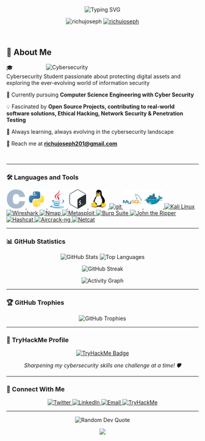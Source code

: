 <div align="center">
  <img src="https://readme-typing-svg.herokuapp.com?font=Fira+Code&size=32&duration=2800&pause=2000&color=2E9EF7&center=true&vCenter=true&width=940&lines=Hi+%F0%9F%91%8B+I'm+Richu+Joseph;Cybersecurity+Enthusiast+%F0%9F%94%90;Computer+Science+Engineering+(CY)+Student+%F0%9F%92%BB;Always+Learning%2C+Always+Growing+%F0%9F%9A%80" alt="Typing SVG" />
</div>

<p align="center">
  <img src="https://komarev.com/ghpvc/?username=richujoseph&label=Profile%20views&color=0e75b6&style=flat" alt="richujoseph" />
  <a href="https://www.linkedin.com/in/richujoseph/" target="_blank">
    <img src="https://img.shields.io/badge/LinkedIn-Follow-1DA1F2?style=for-the-badge&logo=linkedin" alt="richujoseph" />
  </a>
</p>

<br>

## 🚀 About Me
<img align="right" alt="Cybersecurity" width="400" src="https://user-images.githubusercontent.com/74038190/225813708-98b745f2-7d22-48cf-9150-083f1b00d6c9.gif">

🎓 Cybersecurity Student passionate about protecting digital assets and exploring the ever-evolving world of information security

🔐 Currently pursuing **Computer Science Engineering with Cyber Security**

💡 Fascinated by **Open Source Projects, contributing to real-world software solutions, Ethical Hacking, Network Security & Penetration Testing**

🌱 Always learning, always evolving in the cybersecurity landscape

📧 Reach me at **richujoseph201@gmail.com**

<br clear="right"/>

---

### 🛠️ Languages and Tools

<p align="left">
  <a href="https://www.cprogramming.com/" target="_blank" rel="noreferrer">
    <img src="https://raw.githubusercontent.com/devicons/devicon/master/icons/c/c-original.svg" alt="c" width="50" height="50"/>
  </a>
  <a href="https://www.python.org" target="_blank" rel="noreferrer">
    <img src="https://raw.githubusercontent.com/devicons/devicon/master/icons/python/python-original.svg" alt="python" width="50" height="50"/>
  </a>
  <a href="https://www.java.com" target="_blank" rel="noreferrer">
    <img src="https://raw.githubusercontent.com/devicons/devicon/master/icons/java/java-original.svg" alt="java" width="50" height="50"/>
  </a>
  <a href="https://www.gnu.org/software/bash/" target="_blank" rel="noreferrer">
    <img src="https://raw.githubusercontent.com/devicons/devicon/master/icons/bash/bash-original.svg" alt="bash" width="50" height="50"/>
  </a>
  <a href="https://www.linux.org/" target="_blank" rel="noreferrer">
    <img src="https://raw.githubusercontent.com/devicons/devicon/master/icons/linux/linux-original.svg" alt="linux" width="50" height="50"/>
  </a>
  <a href="https://git-scm.com/" target="_blank" rel="noreferrer">
    <img src="https://www.vectorlogo.zone/logos/git-scm/git-scm-icon.svg" alt="git" width="50" height="50"/>
  </a>
  <a href="https://www.mysql.com/" target="_blank" rel="noreferrer">
    <img src="https://raw.githubusercontent.com/devicons/devicon/master/icons/mysql/mysql-original-wordmark.svg" alt="mysql" width="50" height="50"/>
  </a>
  <a href="https://www.docker.com/" target="_blank" rel="noreferrer">
    <img src="https://raw.githubusercontent.com/devicons/devicon/master/icons/docker/docker-original.svg" alt="docker" width="50" height="50"/>
  </a>
  <a href="https://www.kali.org/" target="_blank" rel="noreferrer">
    <img src="https://upload.wikimedia.org/wikipedia/commons/4/4b/Kali_Linux_2.0_wordmark.svg" alt="Kali Linux" width="50" height="50"/>
  </a>
  <a href="https://www.wireshark.org/" target="_blank" rel="noreferrer">
    <img src="https://www.wireshark.org/assets/icons/wireshark-fin@2x.png" alt="Wireshark" width="40" height="40"/>
  </a>
  <a href="https://nmap.org/" target="_blank" rel="noreferrer">
    <img src="https://nmap.org/images/sitelogo.png" alt="Nmap" width="50" height="50"/>
  </a>

  <a href="https://www.metasploit.com/" target="_blank" rel="noopener noreferrer">
    <img src="https://www.metasploit.com/includes/images/metasploit-logo-light-external-use.svg"
         alt="Metasploit" width="90" height="90" />
  </a>
  <a href="https://portswigger.net/burp" target="_blank" rel="noreferrer">
    <img src="https://www.kali.org/tools/burpsuite/images/burpsuite-logo.svg" alt="Burp Suite" width="50" height="50"/>
  </a>

  <a href="https://www.openwall.com/john/" target="_blank" rel="noreferrer">
    <img src="https://www.kali.org/tools/john/images/john-logo.svg" alt="John the Ripper" width="50" height="50"/>
  </a>
  <a href="https://hashcat.net/hashcat/" target="_blank" rel="noopener noreferrer">
    <img src="https://external-content.duckduckgo.com/iu/?u=https%3A%2F%2Ftse4.mm.bing.net%2Fth%2Fid%2FOIP.W4O967nB4FplKK7rk4GFmgAAAA%3Fpid%3DApi&f=1&ipt=c8ec1e3425574e7e6fc13d8cd3d30ba1bedca6654ef6b140dd678b1a6b521ada&ipo=images"
         alt="Hashcat" width="50" height="50" />
  </a>
  <a href="https://www.aircrack-ng.org/" target="_blank" rel="noreferrer">
    <img src="https://www.kali.org/tools/aircrack-ng/images/aircrack-ng-logo.svg" alt="Aircrack-ng" width="50" height="50"/>
  </a>
  <a href="https://nc110.sourceforge.io/" target="_blank" rel="noreferrer">
    <img src="https://www.kali.org/tools/netcat/images/netcat-logo.svg" alt="Netcat" width="50" height="50"/>
  </a>
</p>

---

### 📊 GitHub Statistics

<p align="center">
  <img src="https://github-readme-stats.vercel.app/api?username=richujoseph&show_icons=true&theme=tokyonight&hide_border=true&count_private=true" alt="GitHub Stats" height="170"/>
  <img src="https://github-readme-stats.vercel.app/api/top-langs?username=richujoseph&show_icons=true&locale=en&layout=compact&theme=tokyonight&hide_border=true&langs_count=8&hide=javascript,html,css" alt="Top Languages" height="170"/>
</p>

<p align="center">
  <img src="https://github-readme-streak-stats-sigma-five.vercel.app?user=richujoseph&theme=tokyonight&hide_border=true" alt="GitHub Streak" />
</p>

<p align="center">
  <img src="https://github-readme-activity-graph.vercel.app/graph?username=richujoseph&theme=tokyo-night&hide_border=true" alt="Activity Graph" />
</p>

---

### 🏆 GitHub Trophies

<p align="center">
  <img src="https://github-profile-trophy.vercel.app/?username=richujoseph&theme=tokyonight&no-frame=true&no-bg=true&row=1&column=7" alt="GitHub Trophies" />
</p>

---

### 🎯 TryHackMe Profile

<p align="center">
  <a href="https://tryhackme.com/p/richujoseph203" target="_blank">
    <img src="https://tryhackme-badges.s3.amazonaws.com/richujoseph203.png" alt="TryHackMe Badge" />
  </a>
</p>

<p align="center">
  <i>Sharpening my cybersecurity skills one challenge at a time! 🛡️</i>
</p>

---

### 🤝 Connect With Me

<p align="center">
  <a href="https://twitter.com/richujoseph" target="_blank">
    <img src="https://img.shields.io/badge/Twitter-1DA1F2?style=for-the-badge&logo=twitter&logoColor=white" alt="Twitter" />
  </a>
  <a href="https://linkedin.com/in/richu-joseph-7a1b50290" target="_blank">
    <img src="https://img.shields.io/badge/LinkedIn-0077B5?style=for-the-badge&logo=linkedin&logoColor=white" alt="LinkedIn" />
  </a>
  <a href="mailto:richujoseph201@gmail.com">
    <img src="https://img.shields.io/badge/Email-D14836?style=for-the-badge&logo=gmail&logoColor=white" alt="Email" />
  </a>
  <a href="https://tryhackme.com/p/richujoseph203" target="_blank">
    <img src="https://img.shields.io/badge/TryHackMe-212C42?style=for-the-badge&logo=tryhackme&logoColor=white" alt="TryHackMe" />
  </a>
</p>

---

<div align="center">
  <img src="https://quotes-github-readme.vercel.app/api?type=horizontal&theme=tokyonight" alt="Random Dev Quote"/>
</div>

<p align="center">
  <img src="https://capsule-render.vercel.app/api?type=waving&color=gradient&height=100&section=footer" />
</p>
